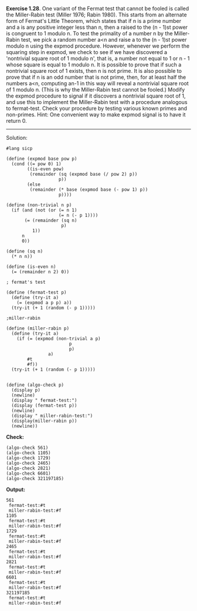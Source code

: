 **Exercise 1.28**. One variant of the Fermat test that cannot be fooled is called the Miller-Rabin test (Miller  1976; Rabin 1980). This starts from an alternate form of Fermat's Little Theorem, which states that if n is a  prime number and a is any positive integer less than n, then a raised to the (n - 1)st power is congruent to 1  modulo n. To test the primality of a number n by the Miller-Rabin test, we pick a random number a<n and  raise a to the (n - 1)st power modulo n using the expmod procedure. 
However, whenever we perform the squaring step in expmod, we check to see if we have discovered a 'nontrivial square root of 1 modulo n',  that is, a number not equal to 1 or n - 1 whose square is equal to 1 modulo n. It is possible to prove that if  such a nontrivial square root of 1 exists, then n is not prime. It is also possible to prove that if n is an odd  number that is not prime, then, for at least half the numbers a<n, computing an-1 in this way will reveal a  nontrivial square root of 1 modulo n. (This is why the Miller-Rabin test cannot be fooled.) 
Modify the  expmod procedure to signal if it discovers a nontrivial square root of 1, and use this to implement the  Miller-Rabin test with a procedure analogous to fermat-test. Check your procedure by testing various  known primes and non-primes. Hint: One convenient way to make expmod signal is to have it return 0. 

---
Solution:
```
#lang sicp

(define (expmod base pow p)
  (cond ((= pow 0) 1)
        ((is-even pow)
         (remainder (sq (expmod base (/ pow 2) p))
                    p))
        (else
         (remainder (* base (expmod base (- pow 1) p))
                    p))))

(define (non-trivial n p)
  (if (and (not (or (= n 1)
                    (= n (- p 1))))
       (= (remainder (sq n)
                     p)
          1))
      n
      0))

(define (sq n)
  (* n n))

(define (is-even n)
  (= (remainder n 2) 0))

; fermat's test

(define (fermat-test p)
  (define (try-it a)
    (= (expmod a p p) a))
  (try-it (+ 1 (random (- p 1)))))

;miller-rabin

(define (miller-rabin p)
  (define (try-it a)
    (if (= (expmod (non-trivial a p)
                        p
                        p)
                a)
        #t
        #f))
  (try-it (+ 1 (random (- p 1)))))


(define (algo-check p)
  (display p)
  (newline)
  (display " fermat-test:")
  (display (fermat-test p))
  (newline)
  (display " miller-rabin-test:")
  (display(miller-rabin p))
  (newline))
```

**Check:**
```
(algo-check 561)
(algo-check 1105)
(algo-check 1729)
(algo-check 2465)
(algo-check 2821)
(algo-check 6601)
(algo-check 321197185)
```

**Output:**
```
561
 fermat-test:#t
 miller-rabin-test:#f
1105
 fermat-test:#t
 miller-rabin-test:#f
1729
 fermat-test:#t
 miller-rabin-test:#f
2465
 fermat-test:#t
 miller-rabin-test:#f
2821
 fermat-test:#t
 miller-rabin-test:#f
6601
 fermat-test:#t
 miller-rabin-test:#f
321197185
 fermat-test:#t
 miller-rabin-test:#f
```





            
           
        
     
